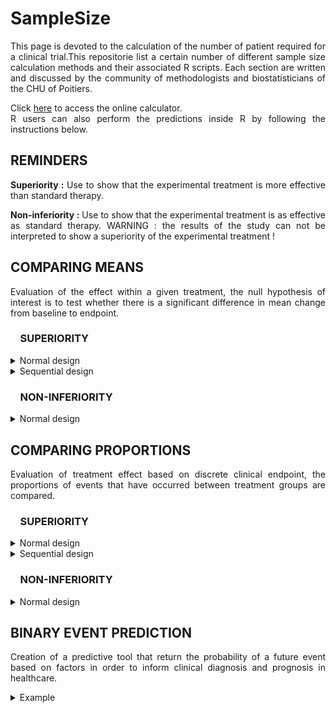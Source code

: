 # SampleSize


<div style="text-align: justify">

This page is devoted to the calculation of the number of patient required for a clinical trial.This repositorie list a certain number of different sample size calculation methods and their associated R scripts. Each section are written and discussed by the community of methodologists and biostatisticians of the CHU of Poitiers.

Click [here](https://poitiers-health-data.shinyapps.io/SampleSize/) to access the online calculator.\
R users can also perform the predictions inside R by following the instructions below.


## REMINDERS

**Superiority :** Use to show that the experimental treatment is more effective than standard therapy.

**Non-inferiority :** Use to show that the experimental treatment is as effective as standard therapy. WARNING : the results of the study can not be interpreted to show a superiority of the experimental treatment !

## COMPARING MEANS

Evaluation of the effect within a given treatment, the null hypothesis of interest is to test whether there is a significant difference in mean change from baseline to endpoint.

### &nbsp;&nbsp;&nbsp;&nbsp;SUPERIORITY

<details>
<summary>Normal design</summary>
<br>

*Sample size for a randomised controlled superiority trial in two parallel groups (experimental treatment A versus control treatment B) with balanced randomisation (ratio 1 :1) for a binary endpoint. The average quality of life was 66 points with treatment B compared to 72 points with treatment A. In order to highlight this absolute difference of 6 points, with a standard deviation of 23, with a two-sided alpha risk of 5% and a power of 80%, the sample size is related to the result of the script bellow :*

	
```r
library(epiR)
		
epi.sscompc(N = NA, treat = 66, control = 72, 
			sigma = 23, n = NA, power = 0.8, 
			r = 1, design = 1, sided.test = 2, conf.level = 0.95)
```

**Parameters :**

* treat : mean expected in the experimental group
* control : mean expected in the control group
* sigma : standard deviation (commun for both group)
* n : number of subjects to include (experimental + control), define as NA
* power : power of the trial
* r : randomization ratio, number of patients of the experimental group divided by the number of patients of the control group
* design : estimated design effect
* sided.test : one-side test (=1), two-side test (=2) 
* conf.level : confidence level (1-α)

</summary>
</details>	

<details>
<summary>Sequential design</summary>
<br>

*Sample size for a randomised controlled superiority trial in two parallel groups (experimental treatment A versus control treatment B) with balanced randomisation (ratio 1 :1) for a binary endpoint. 
The average quality of life was 66 points with treatment B compared to 72 points with treatment A. In order to highlight this absolute difference of 6 points, with a standard deviation of 23, 
and by planning 2 intermediate efficacy analyses and using the O'Brien-Fleming method to take into account the repetition of the tests (inflation of the risk of the first kind), the final analysis should be 
carried out on 2,588 patients (1,294 patients per group) in order to respect an overall risk of the first kind equal to 5% (two-sided) and a power of 80%. 
The first and second intermediate analyses would be performed on 863 and 1726 patients respectively, i.e. 33 and 66% of the 
maximum number of patients, the sample size is related to the result of the script bellow :*

```r
library("rpact")
		
design <- getDesignGroupSequential(typeOfDesign = "OF", 
                informationRates = c(1/3, 2/3, 1), alpha = alpha, beta = 1-power, sided = 2)

designPlan <- getSampleSizeMeans(design, riskRatio = FALSE, thetaH0 = 0,
                   normalApproximation = TRUE, pi1 = p1, pi2 = p2, groups = 2, stDev = 23,
                   allocationRatioPlanned = 1)

summary(designPlan)
```

**Parameters :**

* typeOfDesign : type of design
* informationRates : information rates
* alpha : significance level alpha
* beta : type II error rate
* sided : one-side test (=1), two-side test (=2)
* riskRatio : one-side test (=TRUE), two-side test (=FALSE)
* thetaH0 : non-inferiority bound when ≠ 0
* normalApproximation : one treatment group is calculated exactly using the binomial distribution (=FALSE), else (=FALSE)
* pi1 : assumed probability in the experimental treatment group
* pi2 : assumed probability in the control treatment group
* groups: the number of treatment groups
* allocationRatioPlanned : planned allocation ratio (n1/n2)

</summary>	
</details>

### &nbsp;&nbsp;&nbsp;&nbsp;NON-INFERIORITY

<details>
<summary>Normal design</summary>
<br>

*Sample size for a randomised controlled non-inferiority trial in two parallel groups (experimental treatment A versus control treatment B) with balanced randomisation (ratio 1 :1) for a binary endpoint. 
The average quality of life was 66 points with treatment B. Assuming an absolute non-inferiority margin of 7 points, with a standard deviation of 23, with a one-sided alpha risk of 5% and a power of 80%, 
the sample size is related to the result of the script bellow :*
	
```r
library(epiR)
	
epi.ssninfc(treat = 66, control = 66, sigma = 23, 
			delta = 7, n = NA, power = 0.8, alpha = 0.05, r = 1)
```
	
**Parameters :**

* treat : mean expected in the experimental group
* control : mean expected in the control group
* sigma : standard deviation (commun for both group)
* delta : equivalence limit, which represents the clinically significant difference (>0)
* n : number of subjects to include (experimental + control), define as NA
* power : power of the trial
* alpha : type I error
* r : randomization ratio, number of patients of the experimental group divided by the number of patients of the control group

</summary>
</details>


## COMPARING PROPORTIONS

Evaluation of treatment effect based on discrete clinical endpoint, the proportions of events that have occurred between treatment groups are compared.

### &nbsp;&nbsp;&nbsp;&nbsp;SUPERIORITY

<details>
<summary>Normal design</summary>
<br>

	
*Sample size for a randomised controlled superiority trial in two parallel groups (experimental treatment A versus control treatment B) with balanced randomisation (ratio 1 :1) for a binary endpoint. The proportion of patients with an episode of hypertension was 35% with the B treatment compared to 28% with treatment A. In order to highlight this absolute difference of 7%, with a two-sided alpha risk of 5% and a power of 80%, the sample size is related to the result of the script bellow :*
	
	
```r
library(epiR)

epi.sscohortc(N = NA, irexp1 = 0.35, irexp0 = 0.28, pexp = NA, n = NA, 
			power = 0.80, r = 1, design = 1, sided.test = 2, 
			finite.correction = FALSE, nfractional = FALSE, conf.level = 0.95)

```
	
**Parameters :**

*	irexp1 : Proportion expected within the experimental group
*	irexp0 : Proportion expected within the control group
* n : number of subjects to include (experimental + control), define as NA
*	power : Power of the trial
* r : randomization ratio, number of patients of the experimental group divided by the number of patients of the control group
* design : estimated design effect
*	sided.test : One-side test (=1), two-side test (=2) 
*	conf.level : Confidence level (1-α)
</summary>
</details>

</summary>	
</details>

<details>
<summary>Sequential design</summary>
<br>

*The prevalence of infections at 30 days is assumed to be 15% in the population and a relative reduction of at least 25% in the experimental population (prevalence of 11.25%). By planning 2 intermediate efficacy analyses and using the O'Brien-Fleming method to take into account the repetition of the tests (inflation of the risk of the first kind), the final analysis should be carried out on 2,588 patients (1,294 patients per group) in order to respect an overall risk of the first kind equal to 5% (two-sided) and a power of 80%. The first and second intermediate analyses would be performed on 864 and 1726 patients respectively, i.e. 33 and 66% of the maximum number of patients, the sample size is related to the result of the script bellow :*

```r
library("rpact")
		
design <- getDesignGroupSequential(typeOfDesign = "OF", 
                informationRates = c(1/3, 2/3, 1), alpha = 0.05, beta = 1-0.8, sided = 2)

designPlan <- getSampleSizeRates(design, riskRatio = FALSE, thetaH0 = 0,
                   normalApproximation = TRUE, pi1 = 0.15*0.75, pi2 = 0.15, groups = 2,
                   allocationRatioPlanned = 1)

summary(designPlan)
```

**Parameters :**

* typeOfDesign : type of design
* informationRates : information rates
* alpha : significance level alpha
* beta : type II error rate
* sided : one-side test (=1), two-side test (=2)
* riskRatio : one-side test (=TRUE), two-side test (=FALSE)
* thetaH0 : non-inferiority bound when ≠ 0
* normalApproximation : one treatment group is calculated exactly using the binomial distribution (=FALSE), else (=FALSE)
* pi1 : assumed probability in the experimental treatment group
* pi2 : assumed probability in the control treatment group
* groups: the number of treatment groups
* allocationRatioPlanned : planned allocation ratio (n1/n2)

</summary>	
</details>

### &nbsp;&nbsp;&nbsp;&nbsp;NON-INFERIORITY

<details>
<summary>Normal design</summary>
<br>	

	
*Sample size for a randomised controlled non-inferiority trial in two parallel groups (experimental treatment A versus control treatment B) with balanced randomisation (ratio 1 :1) for a binary endpoint. 
The proportion of patients with an episode of hypertension was 35% with the B treatment. Assuming an absolute non-inferiority margin of 5%, with a one-sided alpha risk of 5% and a power of 80%, 
the sample size is related to the result of the script bellow :*
	
	
```r
epi.ssninfb(treat = 0.35, control = 0.35, delta = 0.05, 
			n = NA, r = 1, power = 0.8, alpha = 0.05)
```
	
**Parameters :**

* treat : proportion expected in the experimental group
* control : proportion expected in the control group
* delta : equivalence limit, which represents the clinically significant difference (>0)
* n : number of subjects to include (experimental + control), define as NA
* r : randomization ratio, number of patients of the experimental group divided by the number of patients of the control group
* power : power of the trial
* alpha : type I error

</details>

## BINARY EVENT PREDICTION

Creation of a predictive tool that return the probability of a future event based on factors in order to inform clinical diagnosis and prognosis in healthcare.

<details>
<summary>Example</summary>
<br>	

*Sample size for developing a logistic regression model based on up to  candidate 34 predictors, with an anticipated R2 of at least 0.25, and to target an expected shrinkage of 0.9(equation 11 in Riley et al. Statistics in Medicine. 2019;38:1276–1296)."), the sample size is related to the result of the script bellow:*

```r
ceiling(34/((0.9-1)*log(1-0.25/0.9)))
```

**Parameters :**

* 34 : number of potential predictors
* 0.9  : expected shrinkage
* 0.25 : expected predictive capacities

</details>

